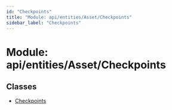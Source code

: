 ```yaml
---
id: "Checkpoints"
title: "Module: api/entities/Asset/Checkpoints"
sidebar_label: "Checkpoints"
---
```


# Module: api/entities/Asset/Checkpoints

## Classes

- [Checkpoints](../../../../../classes/API/Entities/Asset/Checkpoints/Checkpoints.md)
